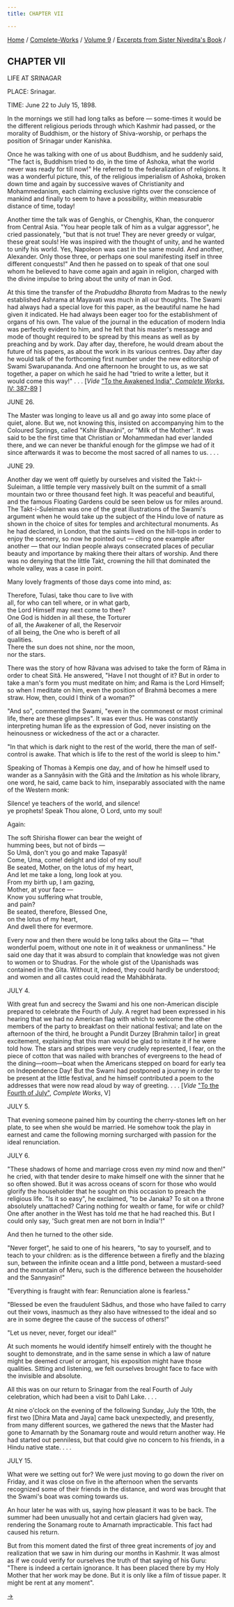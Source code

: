 ```yaml
---
title: CHAPTER VII

---
```



[Home](../../../index.htm) / [Complete-Works](../../complete_works.htm)
/ [Volume 9](../volume_9_contents.htm) / [Excerpts from Sister
Nivedita's Book](excerpts_from_sister_niveditas_book_contents.htm) /



## CHAPTER VII

LIFE AT SRINAGAR

PLACE: Srinagar.

TIME: June 22 to July 15, 1898.

In the mornings we still had long talks as before — some-times it would
be the different religious periods through which Kashmir had passed, or
the morality of Buddhism, or the history of Shiva-worship, or perhaps
the position of Srinagar under Kanishka.

Once he was talking with one of us about Buddhism, and he suddenly said,
"The fact is, Buddhism tried to do, in the time of Ashoka, what the
world never was ready for till now!" He referred to the federalization
of religions. It was a wonderful picture, this, of the religious
imperialism of Ashoka, broken down time and again by successive waves of
Christianity and Mohammedanism, each claiming exclusive rights over the
conscience of mankind and finally to seem to have a possibility, within
measurable distance of time, today!

Another time the talk was of Genghis, or Chenghis, Khan, the conqueror
from Central Asia. "You hear people talk of him as a vulgar aggressor",
he cried passionately, "but that is not true! They are never greedy or
vulgar, these great souls! He was inspired with the thought of unity,
and he wanted to unify his world. Yes, Napoleon was cast in the same
mould. And another, Alexander. Only those three, or perhaps one soul
manifesting itself in three different conquests!" And then he passed on
to speak of that one soul whom he believed to have come again and again
in religion, charged with the divine impulse to bring about the unity of
man in God.

At this time the transfer of the *Prabuddha Bharata* from Madras to the
newly established Ashrama at Mayavati was much in all our thoughts. The
Swami had always had a special love for this paper, as the beautiful
name he had given it indicated. He had always been eager too for the
establishment of organs of his own. The value of the journal in the
education of modern India was perfectly evident to him, and he felt that
his master's message and mode of thought required to be spread by this
means as well as by preaching and by work. Day after day, therefore, he
would dream about the future of his papers, as about the work in its
various centres. Day after day he would talk of the forthcoming first
number under the new editorship of Swami Swarupananda. And one afternoon
he brought to us, as we sat together, a paper on which he said he had
"tried to write a letter, but it would come this way!" . . . \[*Vide*
["To the Awakened India", *Complete Works*, IV:
387-89](../../volume_4/writings_poems/to_the_awakened_india.htm) \]

JUNE 26.

The Master was longing to leave us all and go away into some place of
quiet, alone. But we, not knowing this, insisted on accompanying him to
the Coloured Springs, called "Kshir Bhavâni", or "Milk of the Mother".
It was said to be the first time that Christian or Mohammedan had ever
landed there, and we can never be thankful enough for the glimpse we had
of it since afterwards it was to become the most sacred of all names to
us. . . .

JUNE 29.

Another day we went off quietly by ourselves and visited the
Takt-i-Suleiman, a little temple very massively built on the summit of a
small mountain two or three thousand feet high. It was peaceful and
beautiful, and the famous Floating Gardens could be seen below us for
miles around. The Takt-i-Suleiman was one of the great illustrations of
the Swami's argument when he would take up the subject of the Hindu love
of nature as shown in the choice of sites for temples and architectural
monuments. As he had declared, in London, that the saints lived on the
hill-tops in order to enjoy the scenery, so now he pointed out — citing
one example after another — that our Indian people always consecrated
places of peculiar beauty and importance by making there their altars of
worship. And there was no denying that the little Takt, crowning the
hill that dominated the whole valley, was a case in point.

Many lovely fragments of those days come into mind, as:

Therefore, Tulasi, take thou care to live with  
all, for who can tell where, or in what garb,  
the Lord Himself may next come to thee?  
One God is hidden in all these, the Torturer  
of all, the Awakener of all, the Reservoir  
of all being, the One who is bereft of all  
qualities.  
There the sun does not shine, nor the moon,  
nor the stars.

There was the story of how Râvana was advised to take the form of Râma
in order to cheat Sitâ. He answered, "Have I not thought of it? But in
order to take a man's form you must meditate on him; and Rama is the
Lord Himself; so when I meditate on him, even the position of Brahmâ
becomes a mere straw. How, then, could I think of a woman?"

"And so", commented the Swami, "even in the commonest or most criminal
life, there are these glimpses". It was ever thus. He was constantly
interpreting human life as the expression of God, never insisting on the
heinousness or wickedness of the act or a character.

"In that which is dark night to the rest of the world, there the man of
self-control is awake. That which is life to the rest of the world is
sleep to him."

Speaking of Thomas à Kempis one day, and of how he himself used to
wander as a Sannyâsin with the Gitâ and the *Imitation* as his whole
library, one word, he said, came back to him, inseparably associated
with the name of the Western monk:

Silence! ye teachers of the world, and silence!  
ye prophets! Speak Thou alone, O Lord, unto my soul!

Again:

The soft Shirisha flower can bear the weight of  
humming bees, but not of birds —  
So Umâ, don't you go and make Tapasyâ!  
Come, Uma, come! delight and idol of my soul!  
Be seated, Mother, on the lotus of my heart,  
And let me take a long, long look at you.  
From my birth up, I am gazing,  
Mother, at your face —  
Know you suffering what trouble,  
and pain?  
Be seated, therefore, Blessed One,  
on the lotus of my heart,  
And dwell there for evermore.

Every now and then there would be long talks about the Gita — "that
wonderful poem, without one note in it of weakness or unmanliness." He
said one day that it was absurd to complain that knowledge was not given
to women or to Shudras. For the whole gist of the Upanishads was
contained in the Gita. Without it, indeed, they could hardly be
understood; and women and all castes could read the Mahâbhârata.

JULY 4.

With great fun and secrecy the Swami and his one non-American disciple
prepared to celebrate the Fourth of July. A regret had been expressed in
his hearing that we had no American flag with which to welcome the other
members of the party to breakfast on their national festival; and late
on the afternoon of the third, he brought a Pundit Durzey \[Brahmin
tailor\] in great excitement, explaining that this man would be glad to
imitate it if he were told how. The stars and stripes were very crudely
represented, I fear, on the piece of cotton that was nailed with
branches of evergreens to the head of the dining—room—boat when the
Americans stepped on board for early tea on Independence Day! But the
Swami had postponed a journey in order to be present at the little
festival, and he himself contributed a poem to the addresses that were
now read aloud by way of greeting. . . . \[*Vide* ["To the Fourth of
July"](../../volume_5/writings_prose_and_poems/to_the_fourth_of_july.htm),
*Complete Works*, V\]

JULY 5.

That evening someone pained him by counting the cherry-stones left on
her plate, to see when she would be married. He somehow took the play in
earnest and came the following morning surcharged with passion for the
ideal renunciation.

JULY 6.

"These shadows of home and marriage cross even *my* mind now and then!"
he cried, with that tender desire to make himself one with the sinner
that he so often showed. But it was across oceans of scorn for those who
would glorify the householder that he sought on this occasion to preach
the religious life. "Is it so easy", he exclaimed, "to be Janaka? To sit
on a throne absolutely unattached? Caring nothing for wealth or fame,
for wife or child? One after another in the West has told me that he had
reached this. But I could only say, 'Such great men are not born in
India'!"

And then he turned to the other side.

"Never forget", he said to one of his hearers, "to say to yourself, and
to teach to your children: as is the difference between a firefly and
the blazing sun, between the infinite ocean and a little pond, between a
mustard-seed and the mountain of Meru, such is the difference between
the householder and the Sannyasin!"

"Everything is fraught with fear: Renunciation alone is fearless."

"Blessed be even the fraudulent Sâdhus, and those who have failed to
carry out their vows, inasmuch as they also have witnessed to the ideal
and so are in some degree the cause of the success of others!"

"Let us never, never, forget our ideal!"

At such moments he would identify himself entirely with the thought he
sought to demonstrate, and in the same sense in which a law of nature
might be deemed cruel or arrogant, his exposition might have those
qualities. Sitting and listening, we felt ourselves brought face to face
with the invisible and absolute.

All this was on our return to Srinagar from the real Fourth of July
celebration, which had been a visit to Dahl Lake. . . .

At nine o'clock on the evening of the following Sunday, July the 10th,
the first two \[Dhira Mata and Jaya\] came back unexpectedly, and
presently, from many different sources, we gathered the news that the
Master had gone to Amarnath by the Sonamarg route and would return
another way. He had started out penniless, but that could give no
concern to his friends, in a Hindu native state. . . .

JULY 15.

What were we setting out for? We were just moving to go down the river
on Friday, and it was close on five in the afternoon when the servants
recognized some of their friends in the distance, and word was brought
that the Swami's boat was coming towards us.

An hour later he was with us, saying how pleasant it was to be back. The
summer had been unusually hot and certain glaciers had given way,
rendering the Sonamarg route to Amarnath impracticable. This fact had
caused his return.

But from this moment dated the first of three great increments of joy
and realization that we saw in him during our months in Kashmir. It was
almost as if we could verify for ourselves the truth of that saying of
his Guru: "There is indeed a certain ignorance. It has been placed there
by my Holy Mother that her work may be done. But it is only like a film
of tissue paper. It might be rent at any moment".

[→](chapter_viii.htm)


